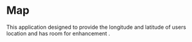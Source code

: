 # Map
This application designed to provide the longitude and latitude of users location and has room for enhancement . 

